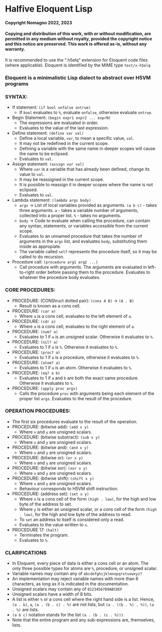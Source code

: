# Halfive Eloquent Lisp

#### Copyright Nomagno 2022, 2023
#### Copying and distribution of this work, with or without modification, are permitted in any medium without royalty, provided the copyright notice and this notice are preserved. This work is offered as-is, without any warranty.

It is recommended to use the ".h5elq" extension for Eloquent code files (where applicable).
Eloquent is identified by the MIME type `text/x-h5elq`

### Eloquent is a minimalistic Lisp dialect to abstract over H5VM programs

### SYNTAX:
- If statement: `(if bool onfalse ontrue)`
  * If `bool` evaluates to `%`, evaluate `onfalse`, otherwise evaluate `ontrue`.
- Begin Statement: `(begin expr1 expr2 ... exprN)`
  * The expressions are evaluated in order.
  * Evaluates to the value of the last expression.
- Define statement: `(define var val)`
  * Define a local variable, `var`, to mean a specific value, `val`.
  * It may not be redefined in the current scope.
  * Defining a variable with the same name in deeper scopes will cause the name to be eclipsed.
  * Evaluates to `val`.
- Assign statement: `(assign var val)`
  * Where `var` is a variable that has already been defined, change its value to `val`.
  * It may be reassigned in the current scope.
  * It is possible to reassign it in deeper scopes where the name is not eclipsed.
  * Evaluates to `val`.
- Lambda statement: `(lambda args body)`
  * `args` -> List of local variables provided as arguments. `(a b c)` - takes three arguments. `a` - takes a variable number of arguments, collected into a proper list. `%` - takes no arguments.
  * `body` -> Code to evaluate when calling the procedure, can contain any syntax, statements, or variables accessible from the current scope.
  * Evaluates to an unnamed procedure that takes the number of arguments in the `args` list, and evaluates `body`, substituting them inside as appropiate.
  * The variable called `self` represents the procedure itself, so it may be called to do recursion.
- Procedure call: `(procedure arg1 arg2 ...)`
  * Call procedure with arguments. The arguments are evaluated in left-to-right order before passing them to the procedure. Evaluates to whatever the procedure body evaluates.

### CORE PROCEDURES:
- PROCEDURE: (CONStruct dotted pair): `(cons A B)` -> `(A . B)`
  * Result is known as a cons cell.
- PROCEDURE: `(car a)`
  * Where `a` is a cons cell, evaluates to the left element of `a`.
- PROCEDURE: `(cdr a)`
  * Where `a` is a cons cell, evaluates to the right element of `a`.
- PROCEDURE: `(num? a)`
  * Evaluates to 1 if `a` is an unsigned scalar. Otherwise it evaluates to `%`.
- PROCEDURE: `(nil? a)`
  * Evaluates to 1 if `a` is `%`. Otherwise it evaluates to `%`.
- PROCEDURE: `(proc? a)`
  * Evaluates to 1 if `a` is a procedure, otherwise it evaluates to `%`.
- PROCEDURE: `(atom? a)`
  * Evaluates to 1 if `a` is an atom. Otherwise it evaluates to `%`.
- PROCEDURE: `(eq? a b)`
  * Evaluates to 1 if `a` and `b` are both the exact same procedure. Otherwise it evaluates to `%`.
- PROCEDURE: `(apply proc args)`
  * Calls the procedure `proc` with arguments being each element of the proper list `args`. Evaluates to the result of the procedure.

### OPERATION PROCEDURES:
- The first six procedures evaluate to the result of the operation.
- PROCEDURE: (bitwise add): `(add x y)`
  * Where `x` and `y` are unsigned scalars.
- PROCEDURE: (bitwise substract): `(sub x y)`
  * Where `x` and `y` are unsigned scalars.
- PROCEDURE: (bitwise and): `(and x y)`
  * Where `x` and `y` are unsigned scalars.
- PROCEDURE: (bitwise or): `(or x y)`
  * Where `x` and `y` are unsigned scalars.
- PROCEDURE: (bitwise xor): `(xor x y)`
  * Where `x` and `y` are unsigned scalars.
- PROCEDURE: (bitwise shift): `(shift x y)`
  * Where `x` and `y` are unsigned scalars.
  * Behaviour corresponds to H5VM shift instruction.
- PROCEDURE: (address set): `(set x y)`
  * Where `x` is a cons cell of the form `(high . low)`, for the high and low byte
    of the address to set.
  * Where `y` is either an unsigned scalar, or a cons cell of the form `(high . low)`,
    for the high and low byte of the address to read.
  * To `set` an address to itself is considered only a read.
  * Evaluates to the value written to `x`.
- PROCEDURE 17: `(halt)`
  * Terminates the program.
  * Evaluates to `%`.

### CLARIFICATIONS
- In Eloquent, every piece of data is either a cons cell or an atom. The only three possible types for atoms are `%`, procedure, or unsigned scalar.
- Variable names may contain any of `abcdefghijklmnopqrstuvwxyz?`
- An implementation may reject variable names with more than 6 characters, as long as it is indicated in the documentation.
- Unsigned scalars may contain any of `0123456789ABCDEF`
- Unsigned scalars have a width of 8 bits.
- A list is either `%` or a cons cell where the right hand side is a list.
  Hence, `(a . b)`, `a`, `(a . (b . c) . %)` are not lists, but `(a . ((b . %) . %))`, `(a . %)` are lists.
- `(a b c)` notation stands for the list `(a . (b . (c . %)))`.
- Note that the entire program and any sub-expressions are, themselves, lists.
